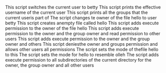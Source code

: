 This script switches the current user to betty
This script prints the effective username of the current user
This script prints all the groups that the current useris part of
The script changes te owner of the file hello to user betty
This script creates anempty file called hello
This script adds execute permission to the owner of the file hello
This script adds execute permission to the owner and the group owner and read permission to other users
This script adds execute permission to the owner and the group owner and others
This script deniesthe owner and groups permission and allows other users all permissions
The script sets the mode of thefile hello to this
The script sets the mode for hello to resemble olleh
The script adds execute permission to all subdirectories of the current directory for the owner, the group owner and all other users
